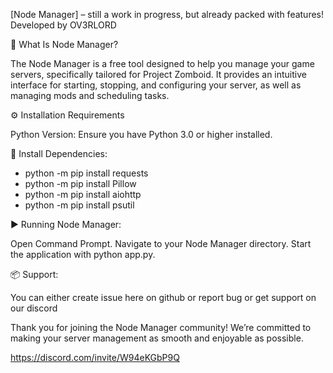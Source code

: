 [Node Manager] – still a work in progress, but already packed with features! Developed by OV3RLORD

📂 What Is Node Manager? 

The Node Manager is a free tool designed to help you manage your game servers, specifically tailored for Project Zomboid. It provides an intuitive interface for starting, stopping, and configuring your server, as well as managing mods and scheduling tasks.

⚙️ Installation Requirements

Python Version: Ensure you have Python 3.0 or higher installed.

📢 Install Dependencies: 

- python -m pip install requests
- python -m pip install Pillow
- python -m pip install aiohttp
- python -m pip install psutil

▶️ Running Node Manager: 

Open Command Prompt.
Navigate to your Node Manager directory.
Start the application with python app.py.

📦 Support: 

You can either create issue here on github or report bug or get support on our discord

Thank you for joining the Node Manager community! We’re committed to making your server management as smooth and enjoyable as possible. 

https://discord.com/invite/W94eKGbP9Q

